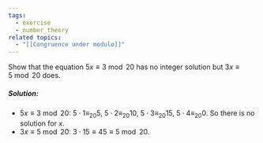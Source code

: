 ```yaml
---
tags:
  - exercise
  - number_theory
related topics:
  - "[[Congruence under modulo]]"
---
```

Show that the equation $5x \equiv 3\ \operatorname{mod}\ 20$ has no integer solution but $3x \equiv 5\ \operatorname{mod}\ 20$ does.
##### Solution:
- $5x \equiv 3\ \operatorname{mod}\ 20$:
	$5\cdot 1\equiv_{20} 5$,  $5\cdot 2\equiv_{20} 10$, $5\cdot 3\equiv_{20} 15$, $5\cdot 4\equiv_{20} 0$. So there is no solution for $x$.
- $3x \equiv 5\ \operatorname{mod}\ 20$:
	$3\cdot 15 \equiv 45 \equiv 5\ \operatorname{mod}\ 20$.